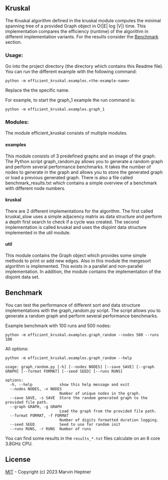 ## Kruskal

The Kruskal algorithm defined in the kruskal module computes the minimal spanning tree of a provided Graph object in O(|E| log |V|) time.
This implementation compares the efficiency (runtime) of the algorithm in different implementation variants. For the results consider 
the [Benchmark](#benchmark) section.

### Usage:

Go into the project directory (the directory which contains this Readme file). You can run the different example with
the following command:

```commandline
python -m efficient_kruskal.examples.<the-example-name>
```

Replace the <the-example-name> the specific name.

For example, to start the graph_1 example the run command is:

```commandline
python -m efficient_kruskal.examples.graph_1
```

### Modules:

The module efficient_kruskal consists of multiple modules.

#### examples

This module consists of 3 predefined graphs and an image of the graph. The Python script graph_random.py allows you to
generate a random graph and perform several performance benchmarks. It takes the number of nodes to generate in the
graph and allows you to store the generated graph or load a previous generated graph. There is also a file called
benchmark_results.txt which contains a simple overview of a benchmark with different node numbers.

#### kruskal

There are 2 different implementations for the algorithm. The first called kruskal_slow uses a simple adjacency matrix as
data structure and perform a depth first search to check if a cycle was created. The second implementation is called
kruskal and uses the disjoint data structure implemented in the util module.

#### util

This module contains the Graph object which provides some simple methods to print or add new edges. Also in this module
the mergesort algorithm is implemented. This exists in a parallel and non-parallel implementation. In addition, the
module contains the implementation of the disjoint data set.

## Benchmark

You can test the performance of different sort and data structure implementations with the graph_random.py script.
The script allows you to generate a random graph and perform several performance benchmarks.

Example benchmark with 100 runs and 500 nodes:
```commandline
python -m efficient_kruskal.examples.graph_random --nodes 500 --runs 100
```

All options:
```commandline
python -m efficient_kruskal.examples.graph_random --help
```

```commandline
usage: graph_random.py [-h] [--nodes NODES] [--save SAVE] [--graph GRAPH] [--format FORMAT] [--seed SEED] [--runs RUNS]

options:
  -h, --help            show this help message and exit
  --nodes NODES, -n NODES
                        Number of unique nodes in the graph.
  --save SAVE, -s SAVE  Store the random generated graph to the provided file path.
  --graph GRAPH, -g GRAPH
                        Load the graph from the provided file path.
  --format FORMAT, -f FORMAT
                        Number of digits formatted duration logging.
  --seed SEED           Seed to use for random init
  --runs RUNS, -r RUNS  Number of runs
```

You can find some results in the `results_*.txt` files calculate on an 6 core 3.8GHz CPU.

## License

[MIT](License) - Copyright (c) 2023 Marvin Heptner
